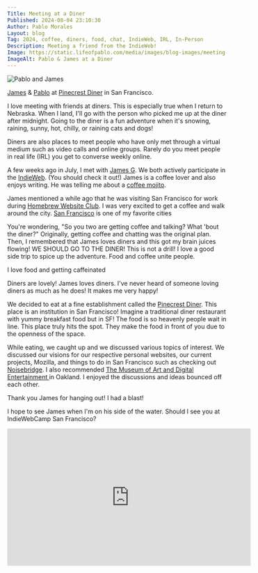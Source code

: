 ```yaml
---
Title: Meeting at a Diner
Published: 2024-08-04 23:10:30
Author: Pablo Morales
Layout: blog
Tag: 2024, coffee, diners, food, chat, IndieWeb, IRL, In-Person
Description: Meeting a friend from the IndieWeb!
Image: https://static.lifeofpablo.com/media/images/blog-images/meeting-jamesg/james-and-pablo.jpg
ImageAlt: Pablo & James at a Diner
---
```

![Pablo and James](https://static.lifeofpablo.com/media/images/blog-images/meeting-jamesg/james-and-pablo.jpg)

[James](https://jamesg.blog/) & [Pablo](https://lifeofpablo.com) at [Pinecrest Diner](https://duckduckgo.com/?t=ffab&q=pinecrest+diner&ia=web) in San Francisco.

I love meeting with friends at diners. This is especially true when I return to Nebraska. When I land, I'll go with the person who picked me up at the diner after midnight. Going to the diner is a fun adventure when it's snowing, raining, sunny, hot, chilly, or raining cats and dogs!

Diners are also places to meet people who have only met through a virtual medium such as video calls and online groups. Rarely do you meet people in real life (IRL) you get to converse weekly online.  

A few weeks ago in July, I met with [James G](https://jamesg.blog/). We both actively participate in the [IndieWeb](https://indieweb.org/). (You should check it out!) James is a coffee lover and also enjoys writing. He was telling me about a [coffee mojito](https://duckduckgo.com/?t=ffab&q=coffee+mojito&ia=web). 

James mentioned a while ago that he was visiting San Francisco for work during [Homebrew Website Club](https://indieweb.org/Homebrew_Website_Club). I was very excited to get a coffee and walk around the city. [San Francisco](https://pabs.lol/sf) is one of my favorite cities

You're wondering, "So you two are getting coffee and talking? What 'bout the diner?" Originally, getting coffee and chatting was the original plan. Then, I remembered that James loves diners and this got my brain juices flowing! WE SHOULD GO TO THE DINER! This is not a drill! I love a good side trip to spice up the adventure. Food and coffee unite people. 

I love food and getting caffeinated

Diners are lovely! James loves diners. I've never heard of someone loving diners as much as he does! It makes me very happy! 

We decided to eat at a fine establishment called the [Pinecrest Diner](https://www.yelp.com/biz/pinecrest-diner-san-francisco-2). This place is an institution in San Francisco! Imagine a traditional diner restaurant with yummy breakfast food but in SF! The food is so heavenly people wait in line. This place truly hits the spot. They make the food in front of you due to the openness of the space. 

While eating, we caught up and we discussed various topics of interest. We discussed our visions for our respective personal websites, our current projects, Mozilla, and things to do in San Francisco such as checking out [Noisebridge](https://www.noisebridge.net/). I also recommended [The Museum of Art and Digital Entertainment ](https://www.themade.org/) in Oakland. I enjoyed the discussions and ideas bounced off each other. 


Thank you James for hanging out! I had a blast! 

I hope to see James when I'm on his side of the water. Should I see you at IndieWebCamp San Francisco? 

<div class="video-container" markdown="1">

<iframe width="560" height="315" src="https://www.youtube.com/embed/ciAgywz4Jzo?si=rHofZJfXwws9aWH1" title="YouTube video player" frameborder="0" allow="accelerometer; autoplay; clipboard-write; encrypted-media; gyroscope; picture-in-picture; web-share" referrerpolicy="strict-origin-when-cross-origin" allowfullscreen></iframe>

</div>

